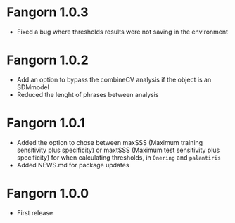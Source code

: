 # Fangorn 1.0.3

* Fixed a bug where thresholds results were not saving in the environment

# Fangorn 1.0.2

* Add an option to bypass the combineCV analysis if the object is an SDMmodel
* Reduced the lenght of phrases between analysis


# Fangorn 1.0.1

* Added the option to chose between maxSSS (Maximum training sensitivity plus specificity) or maxtSSS (Maximum test sensitivity plus specificity) for when calculating thresholds, in `Onering` and `palantiris`
* Added NEWS.md for package updates

# Fangorn 1.0.0

* First release
